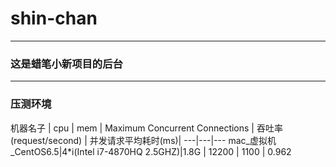 # shin-chan
---
### 这是蜡笔小新项目的后台
---
### 压测环境
机器名子 | cpu | mem | Maximum Concurrent Connections | 吞吐率(request/second) | 并发请求平均耗时(ms)| 
---|---|---
mac_虚拟机_CentOS6.5|4*i(Intel i7-4870HQ 2.5GHZ)|1.8G | 12200 | 1100 | 0.962
